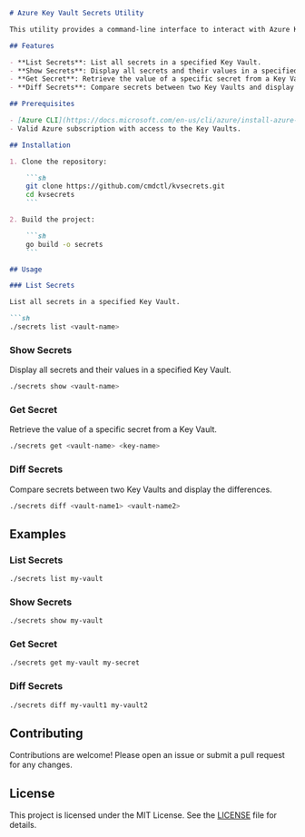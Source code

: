 ```markdown
# Azure Key Vault Secrets Utility

This utility provides a command-line interface to interact with Azure Key Vault secrets. It allows you to list, show, get, and compare secrets stored in different Azure Key Vaults.

## Features

- **List Secrets**: List all secrets in a specified Key Vault.
- **Show Secrets**: Display all secrets and their values in a specified Key Vault.
- **Get Secret**: Retrieve the value of a specific secret from a Key Vault.
- **Diff Secrets**: Compare secrets between two Key Vaults and display the differences.

## Prerequisites

- [Azure CLI](https://docs.microsoft.com/en-us/cli/azure/install-azure-cli) installed and configured.
- Valid Azure subscription with access to the Key Vaults.

## Installation

1. Clone the repository:

    ```sh
    git clone https://github.com/cmdctl/kvsecrets.git
    cd kvsecrets
    ```

2. Build the project:

    ```sh
    go build -o secrets
    ```

## Usage

### List Secrets

List all secrets in a specified Key Vault.

```sh
./secrets list <vault-name>
```

### Show Secrets

Display all secrets and their values in a specified Key Vault.

```sh
./secrets show <vault-name>
```

### Get Secret

Retrieve the value of a specific secret from a Key Vault.

```sh
./secrets get <vault-name> <key-name>
```

### Diff Secrets

Compare secrets between two Key Vaults and display the differences.

```sh
./secrets diff <vault-name1> <vault-name2>
```

## Examples

### List Secrets

```sh
./secrets list my-vault
```

### Show Secrets

```sh
./secrets show my-vault
```

### Get Secret

```sh
./secrets get my-vault my-secret
```

### Diff Secrets

```sh
./secrets diff my-vault1 my-vault2
```

## Contributing

Contributions are welcome! Please open an issue or submit a pull request for any changes.

## License

This project is licensed under the MIT License. See the [LICENSE](LICENSE) file for details.
```

